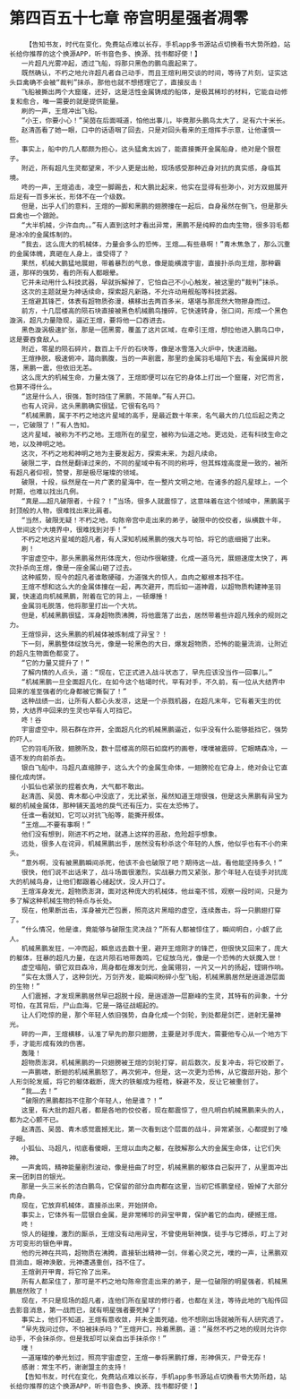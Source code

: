 # 第四百五十七章 帝宫明星强者凋零
        【告知书友，时代在变化，免费站点难以长存，手机app多书源站点切换看书大势所趋，站长给你推荐的这个换源APP，听书音色多、换源、找书都好使！】
       一片超凡光雾冲起，透过飞船，将那只黑色的鹏鸟震起来了。
       既然确认，不朽之地允许超凡者自己动手，而且王煊利用交谈的时间，等待了片刻，证实这头巨禽确不会被“裁判”抹杀，那他也就不想搭理它了，直接反击！
       飞船被撕出两个大窟窿，还好，这是活性金属铸成的船体，是极其稀珍的材料，它能自动修复和愈合，唯一需要的就是提供能量。
       刷的一声，王煊冲出飞船。
       “小王，你要小心！”吴茵在后面喊道，怕他出事儿，毕竟那头鹏鸟太大了，足有六十米长。
       赵清菡看了她一眼，口中的话语咽了回去，只是对回头看来的王煊挥手示意，让他谨慎一些。
       事实上，船中的几人都颇为担心，这头猛禽太凶了，能直接撕开金属船身，绝对是个狠茬子。
       附近，所有超凡生灵都望来，不少人更是出舱，现场感受那种近身对抗的真实感，身临其境。
       咚的一声，王煊追击，凌空一脚踢去，和大鹏比起来，他实在显得有些渺小，对方双翅展开后足有一百多米长，形体不在一个级数。
       但是，出乎人们的意料，王煊的一脚和黑鹏的翅膀撞在一起后，自身虽然在倒飞，但是那头巨禽也一个踉跄。
       “大半机械，少许血肉。。”有人直到这时才看出异常，黑鹏不是纯粹的血肉生物，很多羽毛都是冰冷的金属炼制的。
       “我去，这么庞大的机械体，力量会多么的恐怖，王煊……有些悬啊！”青木焦急了，那么沉重的金属体魄，真砸在人身上，谁受得了？
       果然，机械大鹏猛地展翅，带着暴烈的气息，像是能横渡宇宙，直接扑杀向王煊，那种霸道，那样的强势，看的所有人都眼晕。
       它并未动用什么科技武器，早就拆解掉了，它怕自己不小心触发，被这里的“裁判”抹杀。
       这次的主题就是为神话续命，探索超凡新路，不允许动用舰船等科技武器。
       王煊避其锋芒，体表有超物质弥漫，横移出去两百多米，堪堪与那庞然大物擦身而过。
       前方，十几层楼高的陨石块直接被黑色机械鹏鸟撞碎，它快速转身，张口间，形成一个黑色漩涡，超凡力量隐现，逼近王煊，要将他一口吞进去。
       黑色漩涡极速扩张，那是一团黑雾，覆盖了这片区域，在牵引王煊，想拉他进入鹏鸟口中，这是要吞食敌人。
       附近，零星的陨石碎片，数百上千斤的石块等，像是冰雪落入火炉中，快速消融。
       王煊挣脱，极速俯冲，踏向鹏腹，当的一声剧震，那里的金属羽毛塌陷下去，有金属碎片脱落，黑鹏一震，但依旧无恙。
       这么庞大的机械生命，力量太强了，王煊即便可以在它的身体上打出一个窟窿，对它而言，也算不得什么。
       “这是什么人，很强，暂时挡住了黑鹏，不简单。”有人开口。
       也有人诧异，这头黑鹏确实很猛，它很有名吗？
       “机械黑鹏，属于不朽之地这片星域的高手，是最近数十年来，名气最大的几位后起之秀之一，它破限了！”有人告知。
       这片星域，被称为不朽之地。王煊所在的星空，被称为仙道之地。更远处，还有科技生命之地，以及神明之地。
       这次，不朽之地和神明之地为主要发起方，探索未来，为超凡续命。
       破限二字，自然是翻译过来的，不同的星域中有不同的称呼，但其辉煌高度是一致的，被所有超凡者仰视，赞誉，那是极尽璀璨的领域。
       破限，十段，纵然是在一片广袤的星海中，在一整片文明之地，在诸多的超凡星球上，一个时期，也难以找出几例。
       “真是……超凡破限者，十段？！”当场，很多人就震惊了，这意味着在这个领域中，黑鹏属于封顶般的人物，很难找出来比肩者。
       “当然，破限无疑！不朽之地，勾陈帝宫中走出来的弟子，破限中的佼佼者，纵横数十年，人世间这个大境界中，很难找到对手！”
       不朽之地这片星域的超凡者，有人深知机械黑鹏的强大与可怕，将它的底细揭了出来。
       刷！
       宇宙虚空中，那头黑鹏虽然形体庞大，但动作很敏捷，化成一道乌光，展翅速度太快了，再次扑杀向王煊，像是一座金属山砸了过去。
       这种威势，现今的超凡者谁敢硬碰，力道强大的惊人，血肉之躯根本挡不住。
       王煊不想和这么大的金属体撞在一起，再次避开，而后如一道神霞，以超物质构建神圣羽翼，快速追向机械黑鹏，附着在它的背上，一顿爆捶！
       金属羽毛脱落，他将那里打出一个大坑。
       但是，机械黑鹏很猛，浑身超物质沸腾，将他震落了出去，居然带着些许超凡残余的规则之力。
       王煊惊异，这头黑鹏的机械体被炼制成了异宝？！
       下一刻，黑鹏整体绽放乌光，像是一轮黑色的大日，爆发超物质，恐怖的能量流淌，让附近的超凡生物面色都变了。
       “它的力量又提升了！”
       了解内情的人点头，道：“现在，它正式进入战斗状态了，早先应该没当作一回事儿。”
       “机械黑鹏一旦全面超凡化，在如今这个枯竭时代，罕有对手，不久前，有一位从大结界中回来的准至强者的化身都被它撕裂了！”
       这种战绩一出，让所有人都心头发凉，这是一个杀戮机器，在超凡末年，它有着天生的优势，大结界中回来的生灵也罕有人可挡它。
       咚！谷
       宇宙虚空中，陨石群在炸开，全面超凡化的机械黑鹏逼近，似乎没有什么能够抵挡它，强势的吓人。
       它的羽毛所致，翅膀所及，数十层楼高的陨石如腐朽的画卷，噗噗被震碎，它眼睛森冷，一语不发的向前杀去。
       银白飞船中，马超凡直缩脖子，这么大个的金属生命体，一翅膀抡在它身上，绝对会让它直接化成肉饼。
       小狐仙也紧张的捏着衣角，大气都不敢出。
       赵清菡、吴茵、青木都心中没底了，无比紧张，虽然知道王煊很强，但是这头黑鹏有异宝为躯的机械金属体，那种铺天盖地的戾气还有压力，实在太恐怖了。
       任谁一看就知，它可以对抗飞船等，能撕开舰体。
       “王煊……不要有事啊！”
       他们没有想到，刚进不朽之地，就遇上这样的恶敌，危险超乎想象。
       远处，很多人在诧异，机械黑鹏出手，居然没有秒杀这个年轻的人族，他似乎也有不小的来头。
       “意外啊，没有被黑鹏瞬间杀死，他该不会也破限了吧？期待这一战，看他能坚持多久！”
       很快，他们说不出话来了，战斗场面很激烈，实战暴力而又紧张，那个年轻人在徒手对抗庞大的机械鸟身，让他们都跟着心绪起伏，没人开口了。
       王煊浑身发光，超物质澎湃，面对这种庞大的机械体，他丝毫不怵，观察一段时间，只是为多了解这种机械生物的特点与长处。
       现在，他果断出击，浑身被光芒包裹，照亮这片黑暗的虚空，连续轰击，将一只鹏翅打穿了。
       “什么情况，他是谁，竟能够与破限生灵决战？”所有人都被惊住了，瞬间明白，小觑了此人。
       机械黑鹏发狂，一冲而起，瞬息远去数十里，避开王煊刚才的锋芒，但很快又回来了，庞大的躯体，狂暴的超凡力量，在这片陨石地带轰鸣，它绽放乌光，像是一个恐怖的大妖魔入世！
       虚空塌陷，領它双目森冷，周身都在爆发剑光，金属翎羽，一片又一片的扬起，铿锵作响。
       “实在太慑人了，这种剑光，万剑齐发，能瞬间粉碎小型飞船，机械黑鹏居然是逍遥游层面的生物！”
       人们震撼，才发现黑鹏居然早已超脱十段，是逍遥游一层巅峰的生灵，其特有的异象，十分可怕，在其背后，尸山血海，它是一路征战崛起的。
       让人们吃惊的是，那个年轻人依旧强势，自身化成一个剑轮，到处都是剑芒，迸射无量神光。
       砰的一声，王煊横移，认准了早先的那只翅膀，主要是对手庞大，需要他专心从一个地方下手，才能形成有效的伤害。
       轰隆！
       超物质澎湃，机械黑鹏的一只翅膀被王煊的剑轮打穿，前后数次，反复冲击，将它绞断了。
       一声鹏啸，断翅的机械黑鹏怒了，再次俯冲，但是，这一次更为恐怖，从它腹部开始，那个人形剑轮发威，将它的躯体截断，庞大的铁躯成为桎梏，躲避不及，反让它被重创了。
       “我……去！”
       “破限的黑鹏都挡不住那个年轻人，他是谁？！”
       这里，有大批的超凡者，都是各地的佼佼者，现在都震惊了，但凡明白机械黑鹏来头的人，都为之心颤不已。
       赵清菡、吴茵、青木感觉震撼无比，第一次看到这个层面的战斗，异常紧张，心都提到了嗓子眼。
       小狐仙、马超凡，彻底看傻眼，王煊以血肉之躯，在肢解那么大的金属生命体，让它们失神。
       一声禽鸣，精神能量剧烈波动，像是扭曲了时空，机械黑鹏的躯体自己裂开了，从里面冲出来一团刺目的银光。
       那是一头三米长的洁白鹏鸟，它保留的部分血肉都在这里，当初它练鹏皇经，毁掉了大部分肉身。
       现在，它放弃机械体，直接杀出来，开始拼命。
       事实上，它体外有一层银白金属，是非常稀珍的异宝甲胄，保护着它的血肉，硬撼王煊。
       咚！
       惊人的碰撞，激烈的厮杀，王煊没有动用异宝，不曾使用斩神旗，徒手与它搏杀，盯上了对方可变形的银色甲胄。
       他的元神在共鸣，超物质在沸腾，直接斩出精神一剑，伴着心灵之光，噗的一声，让黑鹏双目淌血，眼神涣散，元神遭遇重创，挡不住了。
       王煊剥开甲胄，将它拎了出来。
       所有人都呆住了，那可是不朽之地勾陈帝宫走出来的弟子，是一位破限的明星强者，机械黑鹏居然败了！
       现在，不只是现场的超凡者，连他们所在星球的修行者，也都在关注，等待此地的飞船传回去影音消息，第一战而已，就有明星强者要死掉了！
       事实上，他们不知道，王煊有意收敛，并未全面死磕，他不想刚出场就被所有人研究透了。
       “早先我问过你，不怕被抹杀吗？”王煊开口，拎着黑鹏，道：“虽然不朽之地的规则允许你动手，不会抹杀你，但是我却可以亲自出手抹杀你！”
       噗！
       一道璀璨的拳光划过，照亮宇宙虚空，王煊一拳将黑鹏打爆，形神俱灭，尸骨无存！
       感谢：常生不朽，谢谢盟主的支持！
       【告知书友，时代在变化，免费站点难以长存，手机app多书源站点切换看书大势所趋，站长给你推荐的这个换源APP，听书音色多、换源、找书都好使！】